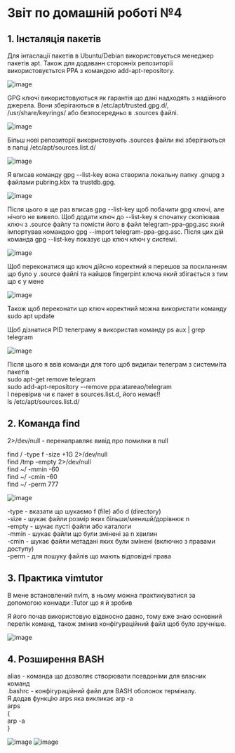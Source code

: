 
# Звіт по домашній роботі №4

## 1. Інсталяція пакетів

Для інтаслації пакетів в Ubuntu/Debian використовується менеджер пакетів apt. Також для додаванн сторонніх репозиторії використовуєтьтся PPA з командою add-apt-repository.

![image](https://github.com/MihaplAyMF/study/blob/main/BaseCamp/HomeWork4/Photo1.jpg)

GPG ключі використовуються як гарантія що дані надходять з надійного джерела. Вони зберігаються в /etc/apt/trusted.gpg.d/, /usr/share/keyrings/ або безпосередньо в .sources файлі.

![image](https://github.com/MihaplAyMF/study/blob/main/BaseCamp/HomeWork4/Photo2.jpg)

Більш нові репозиторії використовують .sources файли які зберігаються в папці /etc/apt/sources.list.d/

![image](https://github.com/MihaplAyMF/study/blob/main/BaseCamp/HomeWork4/Photo8.jpg)

Я вписав команду gpg --list-key вона створила локальну папку .gnupg з файлами pubring.kbx та trustdb.gpg. 

![image](https://github.com/MihaplAyMF/study/blob/main/BaseCamp/HomeWork4/Photo9.jpg)

Після цього я ще раз вписав gpg --list-key щоб побачити gpg ключі, але нічого не вивело. Щоб додати ключ до --list-key я спочатку скопіював ключ з .source файлу та помісти його в файл telegram-ppa-gpg.asc який імпортував командою gpg --import telegram-ppa-gpg.asc. Після цих дій команда gpg --list-key показує що ключ ключ у системі. 

![image](https://github.com/MihaplAyMF/study/blob/main/BaseCamp/HomeWork4/Photo10.jpg)

Щоб переконатися що ключ дійсно коректний я перешов за посиланням що було у .source файлі та найшов fingerpint ключа який збігається з тим що є у мене

![image](https://github.com/MihaplAyMF/study/blob/main/BaseCamp/HomeWork4/Photo11.jpg)

Також щоб переконати що ключ коректний можна використати команду sudo apt update 

Щоб дізнатися PID телеграму я використав команду
ps aux | grep telegram

![image](https://github.com/MihaplAyMF/study/blob/main/BaseCamp/HomeWork4/Photo3.jpg)

Після цього я ввів команди для того щоб видилаи телеграм з системиiта пакетів  
sudo apt-get remove telegram  
sudo add-apt-repository --remove ppa:atareao/telegram  
І перевірив чи є пакет в sources.list.d, його немає!!  
ls /etc/apt/sources.list.d/  
 
## 2. Команда find

2>/dev/null - перенаправляє вивід про помилки в null  

find / -type f -size +1G 2>/dev/null  
find /tmp -empty 2>/dev/null  
find ~/ -mmin -60  
find ~/ -cmin -60    
find ~/ -perm 777    

![image](https://github.com/MihaplAyMF/study/blob/main/BaseCamp/HomeWork4/Photo4.jpg)

-type  - вказати що шукаємо f (file) або d (directory)  
-size  - шукає файли розмір яких більши/менишй/дорівнює n  
-empty - шукає пусті файли або каталоги  
-mmin  - шукає файли що були змінені за n хвилин  
-cmin  - шукає файли метадані яких були змінені (включно з правами доступу)  
-perm  - для пошуку файлів що мають відповідні права  

## 3. Практика vimtutor

В мене встановлений nvim, в ньому можна практикуватися за допомогою конмади :Tutor що я й зробив

Я його почав використовую відвносно давно, тому вже знаю основний перелік команд, також змінив конфігураційний файл щоб було зручніше.

![image](https://github.com/MihaplAyMF/study/blob/main/BaseCamp/HomeWork4/Photo5.jpg)

## 4. Розширення BASH

alias - команда що дозволяє створювати псевдоніми для власник команд  
.bashrc - конфігураційний файл для BASH оболонок терміналу.  
Я додав функцію arps яка викликає arp -a  
arps  
{  
    arp -a  
}  

![image](https://github.com/MihaplAyMF/study/blob/main/BaseCamp/HomeWork4/Photo6.jpg)
![image](https://github.com/MihaplAyMF/study/blob/main/BaseCamp/HomeWork4/Photo7.jpg)




